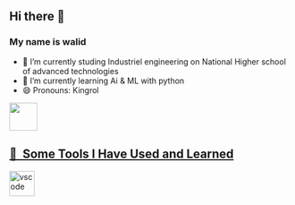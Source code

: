 
## Hi there 👋
### My name is walid 
- 🔭 I’m currently studing  Industriel engineering on National Higher school of advanced technologies
- 🌱 I’m currently learning Ai & ML with python
- 😄 Pronouns: Kingrol 
<a href="https://www.instagram.com/walid.s.lh/">

  <img height="50" src="https://user-images.githubusercontent.com/46517096/166974368-9798f39f-1f46-499c-b14e-81f0a3f83a06.png"/>

<h2> 🚀 &nbsp;Some Tools I Have Used and Learned</h2>
<p align="left">
<img src="https://cdn.jsdelivr.net/gh/devicons/devicon/icons/vscode/vscode-original.svg" alt="vscode" width="45" height="45"/>


</p>



  
</a>
